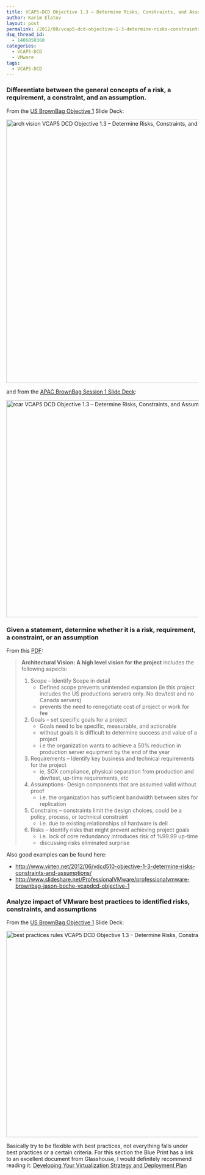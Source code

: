 ```yaml
---
title: VCAP5-DCD Objective 1.3 – Determine Risks, Constraints, and Assumptions
author: Karim Elatov
layout: post
permalink: /2012/08/vcap5-dcd-objective-1-3-determine-risks-constraints-and-assumptions/
dsq_thread_id:
  - 1406850360
categories:
  - VCAP5-DCD
  - VMware
tags:
  - VCAP5-DCD
---
```

### Differentiate between the general concepts of a risk, a requirement, a constraint, and an assumption.

From the <a href="http://www.slideshare.net/ProfessionalVMware/professionalvmware-brownbag-jason-boche-vcapdcd-objective-1" onclick="javascript:_gaq.push(['_trackEvent','outbound-article','http://www.slideshare.net/ProfessionalVMware/professionalvmware-brownbag-jason-boche-vcapdcd-objective-1']);">US BrownBag Objective 1</a> Slide Deck:

<a href="http://virtuallyhyper.com/wp-content/uploads/2012/08/arch-vision.png" onclick="javascript:_gaq.push(['_trackEvent','outbound-article','http://virtuallyhyper.com/wp-content/uploads/2012/08/arch-vision.png']);"><img class="alignnone size-full wp-image-2720" title="arch-vision" src="http://virtuallyhyper.com/wp-content/uploads/2012/08/arch-vision.png" alt="arch vision VCAP5 DCD Objective 1.3 – Determine Risks, Constraints, and Assumptions " width="1111" height="691" /></a>

and from the <a href="http://portal.sliderocket.com/BLIHZ/VCAP5-DCD-BrownBag---Session-1" onclick="javascript:_gaq.push(['_trackEvent','outbound-article','http://portal.sliderocket.com/BLIHZ/VCAP5-DCD-BrownBag---Session-1']);">APAC BrownBag Session 1 Slide Deck</a>:

<a href="http://virtuallyhyper.com/wp-content/uploads/2012/08/rcar.png" onclick="javascript:_gaq.push(['_trackEvent','outbound-article','http://virtuallyhyper.com/wp-content/uploads/2012/08/rcar.png']);"><img class="alignnone size-full wp-image-2721" title="rcar" src="http://virtuallyhyper.com/wp-content/uploads/2012/08/rcar.png" alt="rcar VCAP5 DCD Objective 1.3 – Determine Risks, Constraints, and Assumptions " width="1240" height="569" /></a>

### Given a statement, determine whether it is a risk, requirement, a constraint, or an assumption

From this <a href="http://virtuallyhyper.com/wp-content/uploads/2013/04/vcap-dcd_notes.pdf" onclick="javascript:_gaq.push(['_trackEvent','download','http://virtuallyhyper.com/wp-content/uploads/2013/04/vcap-dcd_notes.pdf']);">PDF</a>:

> **Architectural Vision: A high level vision for the project** includes the following aspects:
> 
> 1.  Scope &#8211; Identify Scope in detail 
>     *   Defined scope prevents unintended expansion (ie this project includes the US productions servers only. No dev/test and no Canada servers)
>     *   prevents the need to renegotiate cost of project or work for fee
> 2.  Goals &#8211; set specific goals for a project 
>     *   Goals need to be specific, measurable, and actionable
>     *   without goals it is difficult to determine success and value of a project
>     *   i.e the organization wants to achieve a 50% reduction in production server equipment by the end of the year
> 3.  Requirements &#8211; Identify key business and technical requirements for the project 
>     *   ie, SOX compliance, physical separation from production and dev/test, up-time requirements, etc
> 4.  Assumptions- Design components that are assumed valid without proof 
>     *   i.e. the organization has sufficient bandwidth between sites for replication
> 5.  Constrains &#8211; constraints limit the design choices, could be a policy, process, or technical constraint 
>     *   i.e. due to existing relationships all hardware is dell
> 6.  Risks &#8211; Identify risks that might prevent achieving project goals 
>     *   i.e. lack of core redundancy introduces risk of %99.99 up-time
>     *   discussing risks eliminated surprise 

Also good examples can be found here:

*   http://www.virten.net/2012/06/vdcd510-objective-1-3-determine-risks-constraints-and-assumptions/
*   http://www.slideshare.net/ProfessionalVMware/professionalvmware-brownbag-jason-boche-vcapdcd-objective-1

### Analyze impact of VMware best practices to identified risks, constraints, and assumptions

From the <a href="http://www.slideshare.net/ProfessionalVMware/professionalvmware-brownbag-jason-boche-vcapdcd-objective-1" onclick="javascript:_gaq.push(['_trackEvent','outbound-article','http://www.slideshare.net/ProfessionalVMware/professionalvmware-brownbag-jason-boche-vcapdcd-objective-1']);">US BrownBag Objective 1</a> Slide Deck:

<a href="http://virtuallyhyper.com/wp-content/uploads/2012/08/best-practices-rules.png" onclick="javascript:_gaq.push(['_trackEvent','outbound-article','http://virtuallyhyper.com/wp-content/uploads/2012/08/best-practices-rules.png']);"><img class="alignnone size-full wp-image-2726" title="best-practices-rules" src="http://virtuallyhyper.com/wp-content/uploads/2012/08/best-practices-rules.png" alt="best practices rules VCAP5 DCD Objective 1.3 – Determine Risks, Constraints, and Assumptions " width="1074" height="541" /></a>

Basically try to be flexible with best practices, not everything falls under best practices or a certain criteria. For this section the Blue Print has a link to an excellent document from Glasshouse, I would definitely recommend reading it: <a href="http://communities.vmware.com/docs/DOC-17431" onclick="javascript:_gaq.push(['_trackEvent','outbound-article','http://communities.vmware.com/docs/DOC-17431']);">Developing Your Virtualization Strategy and Deployment Plan</a>

